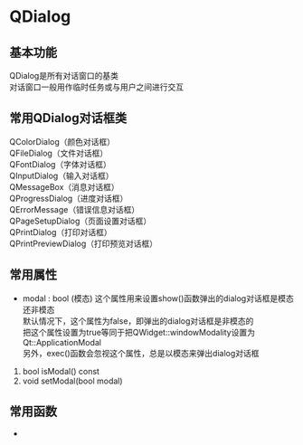 # QDialog

## 基本功能
QDialog是所有对话窗口的基类  
对话窗口一般用作临时任务或与用户之间进行交互  


## 常用QDialog对话框类
QColorDialog（颜色对话框）  
QFileDialog（文件对话框）  
QFontDialog（字体对话框）  
QInputDialog（输入对话框）  
QMessageBox（消息对话框）  
QProgressDialog（进度对话框）  
QErrorMessage（错误信息对话框）  
QPageSetupDialog（页面设置对话框）  
QPrintDialog（打印对话框）  
QPrintPreviewDialog（打印预览对话框）  


## 常用属性
* modal : bool (模态)
这个属性用来设置show()函数弹出的dialog对话框是模态还非模态  
默认情况下，这个属性为false，即弹出的dialog对话框是非模态的  
把这个属性设置为true等同于把QWidget::windowModality设置为Qt::ApplicationModal  
另外，exec()函数会忽视这个属性，总是以模态来弹出dialog对话框  
1. bool isModal() const
2. void setModal(bool modal)


## 常用函数
* 

